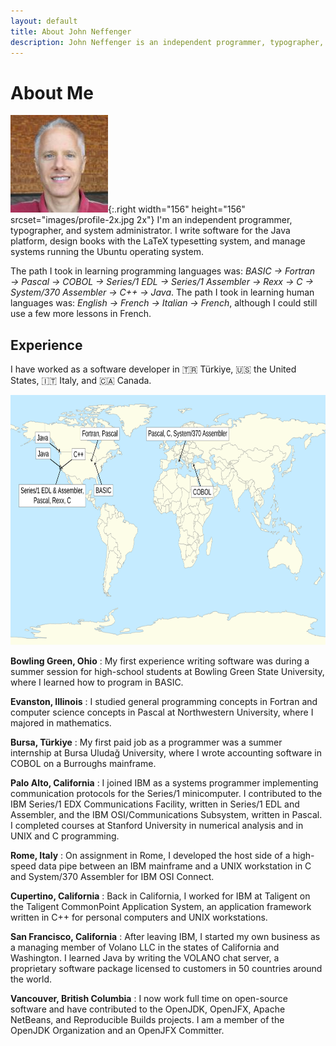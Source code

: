 ```yaml
---
layout: default
title: About John Neffenger
description: John Neffenger is an independent programmer, typographer, and system administrator.
---
```


# About Me

![Picture of John Neffenger](images/profile-1x.jpg){:.right width="156" height="156" srcset="images/profile-2x.jpg 2x"}
I'm an independent programmer, typographer, and system administrator.
I write software for the Java platform, design books with the LaTeX typesetting system, and manage systems running the Ubuntu operating system.

The path I took in learning programming languages was: *BASIC → Fortran → Pascal → COBOL → Series/1 EDL → Series/1 Assembler → Rexx → C → System/370 Assembler → C++ → Java*.
The path I took in learning human languages was: *English → French → Italian → French*, although I could still use a few more lessons in French.

## Experience

I have worked as a software developer in 🇹🇷&nbsp;Türkiye, 🇺🇸&nbsp;the United States, 🇮🇹&nbsp;Italy, and 🇨🇦&nbsp;Canada.

<picture>
<source media="(prefers-color-scheme: light)" srcset="images/mypath-1x.png 1x, images/mypath-2x.png 2x">
<source media="(prefers-color-scheme: dark)" srcset="images/mypath-1x-dark.png 1x, images/mypath-2x-dark.png 2x">
<img src="images/mypath.svg" width="800" height="400" alt="World map with labels showing my path in learning programming languages">
</picture>

**Bowling Green, Ohio**
: My first experience writing software was during a summer session for high-school students at Bowling Green State University, where I learned how to program in BASIC.

**Evanston, Illinois**
: I studied general programming concepts in Fortran and computer science concepts in Pascal at Northwestern University, where I majored in mathematics.

**Bursa, Türkiye**
: My first paid job as a programmer was a summer internship at Bursa Uludağ University, where I wrote accounting software in COBOL on a Burroughs mainframe.

**Palo Alto, California**
: I joined IBM as a systems programmer implementing communication protocols for the Series/1 minicomputer.
I contributed to the IBM Series/1 EDX Communications Facility, written in Series/1 EDL and Assembler, and the IBM OSI/Communications Subsystem, written in Pascal.
I completed courses at Stanford University in numerical analysis and in UNIX and C programming.

**Rome, Italy**
: On assignment in Rome, I developed the host side of a high-speed data pipe between an IBM mainframe and a UNIX workstation in C and System/370 Assembler for IBM OSI Connect.

**Cupertino, California**
: Back in California, I worked for IBM at Taligent on the Taligent CommonPoint Application System, an application framework written in C++ for personal computers and UNIX workstations.

**San Francisco, California**
: After leaving IBM, I started my own business as a managing member of Volano LLC in the states of California and Washington.
I learned Java by writing the VOLANO chat server, a proprietary software package licensed to customers in 50 countries around the world.

**Vancouver, British Columbia**
: I now work full time on open-source software and have contributed to the OpenJDK, OpenJFX, Apache NetBeans, and Reproducible Builds projects.
I am a member of the OpenJDK Organization and an OpenJFX Committer.
